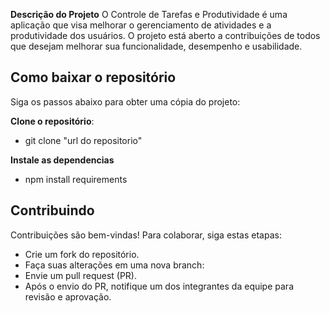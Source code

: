 **Descrição do Projeto**
  O Controle de Tarefas e Produtividade é uma aplicação que visa melhorar o gerenciamento de atividades e a produtividade dos usuários. O projeto está aberto a contribuições de todos que desejam melhorar sua funcionalidade, desempenho e usabilidade.
  
## **Como baixar o repositório**
Siga os passos abaixo para obter uma cópia do projeto:


**Clone o repositório**:
   - git clone "url do repositorio"


**Instale as dependencias**
  - npm install requirements

## **Contribuindo**
  Contribuições são bem-vindas! Para colaborar, siga estas etapas:
  - Crie um fork do repositório.
  - Faça suas alterações em uma nova branch:
  - Envie um pull request (PR).
  - Após o envio do PR, notifique um dos integrantes da equipe para revisão e aprovação.

